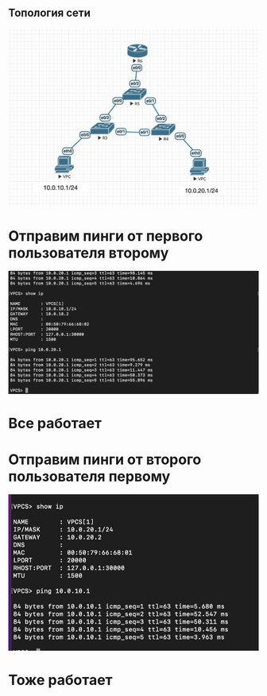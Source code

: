 ## Топология сети

![](https://github.com/nadya002/Networks_hse/blob/main/lab1/IMAGE%202022-12-08%2015:11:31.jpg)

# Отправим пинги от первого пользователя второму

![](https://github.com/nadya002/Networks_hse/blob/main/lab1/IMAGE%202022-12-08%2016:04:31.jpg)

# Все работает

# Отправим пинги от второго пользователя первому

![](https://github.com/nadya002/Networks_hse/blob/main/lab1/IMAGE%202022-12-08%2016:04:36.jpg)

# Тоже работает
